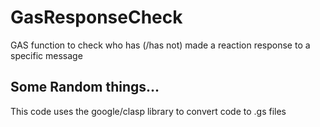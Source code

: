 # GasResponseCheck

GAS function to check who has (/has not) made a reaction response to a specific message

## Some Random things...

This code uses the google/clasp library to convert code to .gs files
